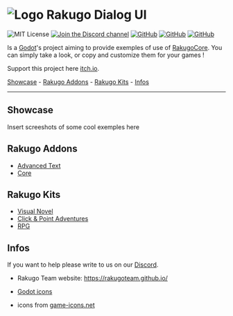 # ![Logo](WindowIcon.png) Rakugo Dialog UI
![MIT License](https://img.shields.io/static/v1.svg?label=📜%20License&message=MIT&color=informational)
[![Join the Discord channel](https://img.shields.io/static/v1.svg?label=Join%20our%20Discord%20channel&message=🎆&color=7289DA&logo=discord&logoColor=white&labelColor=2C2F33)](https://discord.gg/K9gvjdg)
[![GitHub](https://img.shields.io/github/stars/rakugoteam/VisualNovelKit)](https://github.com/rakugoteam/VisualNovelKit)
[![GitHub](https://img.shields.io/github/issues/rakugoteam/VisualNovelKit)](https://github.com/rakugoteam/VisualNovelKit)
[![GitHub](https://img.shields.io/github/issues-closed/rakugoteam/VisualNovelKit)](https://github.com/rakugoteam/VisualNovelKit)

Is a [Godot](https://godotengine.org)'s project aiming to provide exemples of use of [RakugoCore](https://github.com/rakugoteam/Rakugo). You can simply take a look, or copy and customize them for your games !

Support this project here [itch.io](https://rakugoteam.github.io/donations/).

[Showcase](#Showcase) -
[Rakugo Addons](#Rakugo-Addons) -
[Rakugo Kits](#Rakugo-Kits) -
[Infos](#Infos)

---

## Showcase

Insert screeshots of some cool exemples here

## Rakugo Addons
- [Advanced Text](https://github.com/rakugoteam/AdvancedText)
- [Core](https://github.com/rakugoteam/Rakugo)

## Rakugo Kits
- [Visual Novel](https://github.com/rakugoteam/VisualNovelKit)
- [Click & Point Adventures](https://github.com/rakugoteam/Adventure)
- [RPG](https://github.com/rakugoteam/rakugo-open-rpg)

## Infos

If you want to help please write to us on our [Discord](https://discord.gg/K9gvjdg).

- Rakugo Team website: https://rakugoteam.github.io/

- [Godot icons](https://github.com/godotengine/godot-design/tree/master/engine/icons/optimized)

- icons from [game-icons.net](https://game-icons.net)
